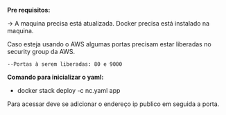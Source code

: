 **<p>Pre requisitos:</p>**

 -> A maquina precisa está atualizada.
 Docker precisa está instalado na maquina.
 
  Caso esteja usando o AWS algumas portas precisam estar liberadas no security group da AWS.
  
    --Portas à serem liberadas: 80 e 9000

**<p> Comando para inicializar o  yaml: </p>**   
   
   - docker stack deploy -c nc.yaml app


Para acessar deve se adicionar o endereço ip publico em seguida a porta.

 

 
